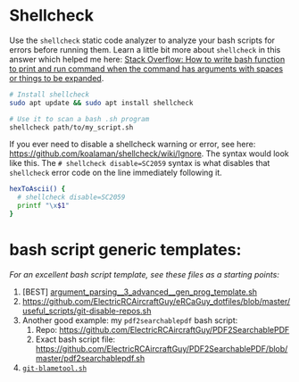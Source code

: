 # Shellcheck

Use the `shellcheck` static code analyzer to analyze your bash scripts for errors before running them. Learn a little bit more about `shellcheck` in this answer which helped me here: [Stack Overflow: How to write bash function to print and run command when the command has arguments with spaces or things to be expanded](https://stackoverflow.com/a/71118015/4561887).

```bash
# Install shellcheck
sudo apt update && sudo apt install shellcheck 

# Use it to scan a bash .sh program
shellcheck path/to/my_script.sh
```

If you ever need to disable a shellcheck warning or error, see here: https://github.com/koalaman/shellcheck/wiki/Ignore. The syntax would look like this. The `# shellcheck disable=SC2059` syntax is what disables that `shellcheck` error code on the line immediately following it. 

```bash
hexToAscii() {
  # shellcheck disable=SC2059
  printf "\x$1"
}
```


# bash script generic templates:

_For an excellent bash script template, see these files as a starting points:_

1. [BEST] [argument_parsing__3_advanced__gen_prog_template.sh](argument_parsing__3_advanced__gen_prog_template.sh)
1. https://github.com/ElectricRCAircraftGuy/eRCaGuy_dotfiles/blob/master/useful_scripts/git-disable-repos.sh
1. Another good example: my `pdf2searchablepdf` bash script:
    1. Repo: https://github.com/ElectricRCAircraftGuy/PDF2SearchablePDF
    1. Exact bash script file: https://github.com/ElectricRCAircraftGuy/PDF2SearchablePDF/blob/master/pdf2searchablepdf.sh
1. [`git-blametool.sh`](https://github.com/ElectricRCAircraftGuy/eRCaGuy_dotfiles/blob/master/useful_scripts/git-blametool.sh)
